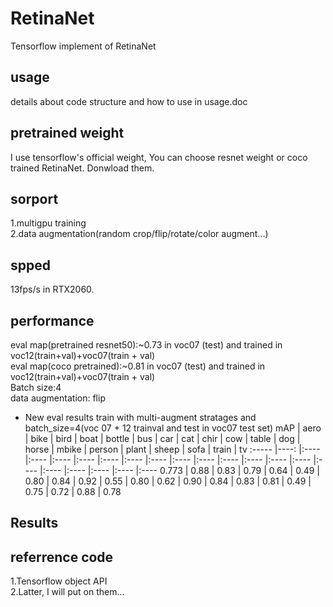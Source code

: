 # RetinaNet
Tensorflow implement of RetinaNet<br>
## usage
details about code structure and how to use in usage.doc<br>
## pretrained weight
I use tensorflow's official weight, You can choose resnet weight or coco trained RetinaNet. Donwload them. <br>
## sorport
1.multigpu training<br>
2.data augmentation(random crop/flip/rotate/color augment...)<br>
## spped
13fps/s in RTX2060.<br>
## performance
eval map(pretrained resnet50):~0.73 in voc07 (test) and trained in voc12(train+val)+voc07(train + val)<br>
eval map(coco pretrained):~0.81 in voc07 (test) and trained in voc12(train+val)+voc07(train + val)<br>
Batch size:4<br>
data augmentation: flip<br>
* New eval results train with multi-augment stratages and batch_size=4(voc 07 + 12 trainval and test in voc07 test set)
mAP    | aero | bike | bird | boat | bottle | bus | car | cat | chir | cow | table | dog | horse | mbike | person | plant | sheep | sofa | train | tv 
:-----  |----: |:---- |:---- |:---- |:---- |:---- |:---- |:---- |:---- |:---- |:---- |:---- |:---- |:---- |:---- |:---- |:---- |:---- |:---- |:---- 
0.773    | 0.88 | 0.83 | 0.79 | 0.64 | 0.49 | 0.80 | 0.84 | 0.92 | 0.55 | 0.80 | 0.62 | 0.90 | 0.84 | 0.83 | 0.81 | 0.49 | 0.75 | 0.72 | 0.88 | 0.78 
## Results

## referrence code
1.Tensorflow object API<br>
2.Latter, I will put on them...<br>
